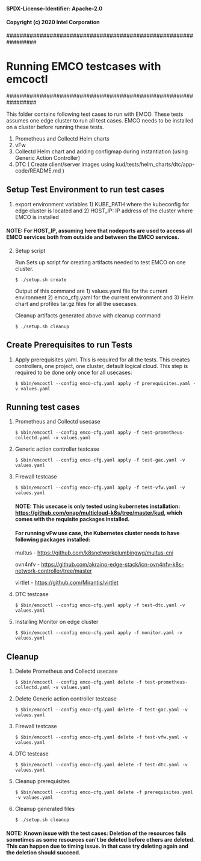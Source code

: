 #### SPDX-License-Identifier: Apache-2.0
#### Copyright (c) 2020 Intel Corporation

#################################################################
# Running EMCO testcases with emcoctl
#################################################################

This folder contains following test cases to run with EMCO. These tests assumes one edge cluster to run all test cases. EMCO needs to be installed on a cluster before running these tests.

1. Prometheus and Collectd Helm charts
2. vFw
3. Collectd Helm chart and adding configmap during instantiation (using Generic Action Controller)
4. DTC ( Create client/server images using kud/tests/helm_charts/dtc/app-code/README.md )

## Setup Test Environment to run test cases

1. export environment variables 1) KUBE_PATH where the kubeconfig for edge cluster is located and 2) HOST_IP: IP address of the cluster where EMCO is installed

#### NOTE: For HOST_IP, assuming here that nodeports are used to access all EMCO services both from outside and between the EMCO services.

2. Setup script

    Run Sets up script for creating artifacts needed to test EMCO on one cluster.

    `$ ./setup.sh create`

    Output of this command are 1) values.yaml file for the current environment 2) emco_cfg.yaml for the current environment and 3) Helm chart and profiles tar.gz files for all the usecases.

    Cleanup artifacts generated above with cleanup command

    `$ ./setup.sh cleanup`

## Create Prerequisites to run Tests
1. Apply prerequisites.yaml. This is required for all the tests. This creates controllers, one project, one cluster, default logical cloud. This step is required to be done only once for all usecases:

    `$ $bin/emcoctl --config emco-cfg.yaml apply -f prerequisites.yaml -v values.yaml`

## Running test cases

1. Prometheus and Collectd usecase

    `$ $bin/emcoctl --config emco-cfg.yaml apply -f test-prometheus-collectd.yaml -v values.yaml`

2. Generic action controller testcase

    `$ $bin/emcoctl --config emco-cfg.yaml apply -f test-gac.yaml -v values.yaml`

3. Firewall testcase

    `$ $bin/emcoctl --config emco-cfg.yaml apply -f test-vfw.yaml -v values.yaml`
    #### NOTE: This usecase is only tested using kubernetes installation: https://github.com/onap/multicloud-k8s/tree/master/kud, which comes with the requisite packages installed.
    #### For running vFw use case, the Kubernetes cluster needs to have following packages installed:
     multus - https://github.com/k8snetworkplumbingwg/multus-cni

     ovn4nfv - https://github.com/akraino-edge-stack/icn-ovn4nfv-k8s-network-controller/tree/master

     virtlet - https://github.com/Mirantis/virtlet

4. DTC testcase

    `$ $bin/emcoctl --config emco-cfg.yaml apply -f test-dtc.yaml -v values.yaml`

5. Installing Monitor on edge cluster

    `$ $bin/emcoctl --config emco-cfg.yaml apply -f monitor.yaml -v values.yaml`

## Cleanup

1. Delete Prometheus and Collectd usecase

    `$ $bin/emcoctl --config emco-cfg.yaml delete -f test-prometheus-collectd.yaml -v values.yaml`

2. Delete Generic action controller testcase

    `$ $bin/emcoctl --config emco-cfg.yaml delete -f test-gac.yaml -v values.yaml`

3. Firewall testcase

    `$ $bin/emcoctl --config emco-cfg.yaml delete -f test-vfw.yaml -v values.yaml`

4. DTC testcase

    `$ $bin/emcoctl --config emco-cfg.yaml delete -f test-dtc.yaml -v values.yaml`

5. Cleanup prerequisites

    `$ $bin/emcoctl --config emco-cfg.yaml delete -f prerequisites.yaml -v values.yaml`

6. Cleanup generated files

    `$ ./setup.sh cleanup`

#### NOTE: Known issue with the test cases: Deletion of the resources fails sometimes as some resources can't be deleted before others are deleted. This can happen due to timing issue. In that case try deleting again and the deletion should succeed.
